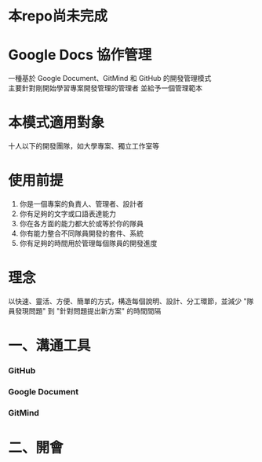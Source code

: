 # 本repo尚未完成

# Google Docs 協作管理
一種基於 Google Document、GitMind 和 GitHub 的開發管理模式  
主要針對剛開始學習專案開發管理的管理者 並給予一個管理範本

# 本模式適用對象
十人以下的開發團隊，如大學專案、獨立工作室等

# 使用前提
1. 你是一個專案的負責人、管理者、設計者
2. 你有足夠的文字或口語表達能力
3. 你在各方面的能力都大於或等於你的隊員
4. 你有能力整合不同隊員開發的套件、系統
5. 你有足夠的時間用於管理每個隊員的開發進度

# 理念
以快速、靈活、方便、簡單的方式，構造每個說明、設計、分工環節，並減少 "隊員發現問題" 到 "針對問題提出新方案" 的時間間隔

# 一、溝通工具
### GitHub
### Google Document
### GitMind

# 二、開會
